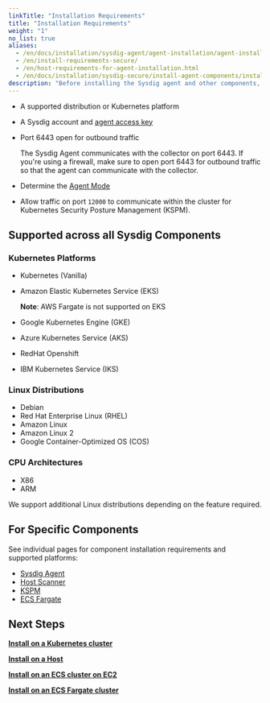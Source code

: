 ```yaml
---
linkTitle: "Installation Requirements"
title: "Installation Requirements"
weight: "1"
no_list: true
aliases:
  - /en/docs/installation/sysdig-agent/agent-installation/agent-installation-requirements/
  - /en/install-requirements-secure/
  - /en/host-requirements-for-agent-installation.html
  - /en/docs/installation/sysdig-secure/install-agent-components/installation-requirements/
description: "Before installing the Sysdig agent and other components, ensure that your system meets the following requirements."
---
```


- A supported distribution or Kubernetes platform
- A Sysdig account and [agent access key](/en/agent-access-key/)
- Port 6443 open for outbound traffic
  
  The Sysdig Agent communicates with the collector on port 6443. If you're using a firewall, make sure to open port 6443 for outbound traffic so that the agent can communicate with the collector.
  
- Determine the [Agent Mode](/en/configure-agent-modes)
- Allow traffic on port `12000` to communicate within the cluster for Kubernetes Security Posture Management (KSPM).

## Supported across all Sysdig Components

### Kubernetes Platforms

- Kubernetes (Vanilla)
- Amazon Elastic Kubernetes Service (EKS)

  **Note**: AWS Fargate is not supported on EKS
- Google Kubernetes Engine (GKE)
- Azure Kubernetes Service (AKS)
- RedHat Openshift
- IBM Kubernetes Service (IKS)

### Linux Distributions

- Debian
- Red Hat Enterprise Linux (RHEL)
- Amazon Linux
- Amazon Linux 2
- Google Container-Optimized OS (COS)

### CPU Architectures

- X86
- ARM

We support additional Linux distributions depending on the feature required.

## For Specific Components

See individual pages for component installation requirements and supported platforms:

- [Sysdig Agent](/en/install-reqs-agent-secure/)
- [Host Scanner](/en/install-reqs-host-scan)
- [KSPM](/en/install-reqs-kspm)
- [ECS Fargate](/en/install-ecs-fargate-secure/)

## Next Steps

[**Install on a Kubernetes cluster**](/en/install-kubernetes-secure)

[**Install on a Host**](/en/install-hosts-secure/)

[**Install on an ECS cluster on EC2**](/en/install/ecs-ec2-secure/)

[**Install on an ECS Fargate cluster**](/en/install-ecs-fargate-secure/)
